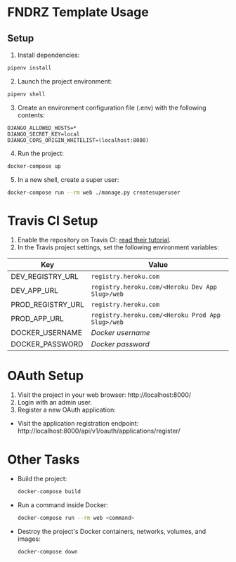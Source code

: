 # FNDRZ Template Usage


## Setup

1. Install dependencies:
  ```bash
  pipenv install
  ```

2. Launch the project environment:
  ```bash
  pipenv shell
  ```

3. Create an environment configuration file (.env) with the following contents:
  ```
  DJANGO_ALLOWED_HOSTS=*
  DJANGO_SECRET_KEY=local
  DJANGO_CORS_ORIGIN_WHITELIST=(localhost:8080)
  ```

4. Run the project:
  ```bash
  docker-compose up
  ```

5. In a new shell, create a super user:
  ```bash
  docker-compose run --rm web ./manage.py createsuperuser
  ```


# Travis CI Setup
1. Enable the repository on Travis CI: [read their tutorial](https://docs.travis-ci.com/user/getting-started/).
2. In the Travis project settings, set the following environment variables:

| Key | Value |
| --- | --- |
| DEV_REGISTRY_URL | `registry.heroku.com` |
| DEV_APP_URL | `registry.heroku.com/<Heroku Dev App Slug>/web` |
| PROD_REGISTRY_URL | `registry.heroku.com` |
| PROD_APP_URL | `registry.heroku.com/<Heroku Prod App Slug>/web` |
| DOCKER_USERNAME | *Docker username* |
| DOCKER_PASSWORD | *Docker password* |


# OAuth Setup
1. Visit the project in your web browser: http://localhost:8000/
2. Login with an admin user.
3. Register a new OAuth application:
  * Visit the application registration endpoint: http://localhost:8000/api/v1/oauth/applications/register/


# Other Tasks
* Build the project:
  ```bash
  docker-compose build
  ```

* Run a command inside Docker:
  ```bash
  docker-compose run --rm web <command>
  ```

* Destroy the project's Docker containers, networks, volumes, and images:
  ```bash
  docker-compose down
  ```
